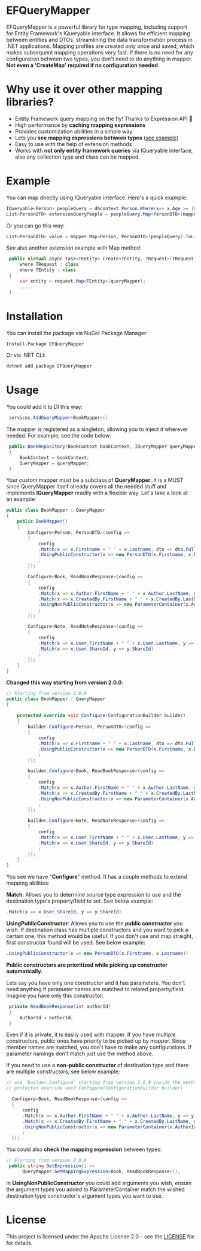 # EFQueryMapper

EFQueryMapper is a powerful library for type mapping, including support for Entity Framework's IQueryable interface. It allows for efficient mapping between entities and DTOs, streamlining the data transformation process in .NET applications. Mapping profiles are created only once and saved, which makes subsequent mapping operations very fast. If there is no need for any configuration between two types, you don't need to do anything in mapper. **Not even a 'CreateMap' required if no configuration needed**.

# Why use it over other mapping libraries?
- Entity Framework query mapping on the fly! Thanks to Expression API 🥂
- High performance by **caching mapping expressions**
- Provides customization abilities in a simple way
- Lets you **see mapping expressions between types** ([see example](?plain=1#L168))
- Easy to use with the help of extension methods
- Works with **not only entity framework queries** via IQueryable interface, also any collection type and class can be mapped.

# Example
You can map directly using IQueryable interface. Here's a quick example:
```csharp
IQueryable<Person> peopleQuery = dbcontext.Person.Where(x=> x.Age >= 18);
List<PersonDTO> extensionQueryPeople = peopleQuery.Map<PersonDTO>(mapper).ToList();
```
Or you can go this way:
```csharp
List<PersonDTO> value = mapper.Map<Person, PersonDTO>(peopleQuery).ToList();
```

See also another extension example with Map method:
```csharp
 public virtual async Task<TEntity> Create<TEntity, TRequest>(TRequest request, bool save = true)
     where TRequest : class
     where TEntity : class
 {
     var entity = request.Map<TEntity>(queryMapper);
     .....
 }
```

# Installation

You can install the package via NuGet Package Manager:

```csharp
Install-Package EFQueryMapper
```
Or via .NET CLI:
```csharp
dotnet add package EFQueryMapper
```

# Usage

You could add it to DI this way:
```csharp
 services.AddQueryMapper<BookMapper>()
```

The mapper is registered as a singleton, allowing you to inject it wherever needed. For example, see the code below:
```csharp
 public BookRepository(BookContext bookContext, IQueryMapper queryMapper)
 {
     BookContext = bookContext;
     QueryMapper = queryMapper;
 }
```

Your custom mapper must be a subclass of **QueryMapper**. It is a MUST since QueryMapper itself already covers all the needed stuff and implements **IQueryMapper** readily with a flexible way. Let's take a look at an example:
```csharp
public class BookMapper : QueryMapper
{
    public BookMapper()
    {
        Configure<Person, PersonDTO>(config =>
        {
            config
            .Match(x => x.Firstname + " " + x.Lastname, dto => dto.Fullname)
            .UsingPublicConstructor(x => new PersonDTO(x.Firstname, x.Lastname))
            ;
        });

        Configure<Book, ReadBookResponse>(config =>
        {
            config
            .Match(x => x.Author.FirstName + " " + x.Author.LastName, y => y.AuthorName)
            .Match(x => x.CreatedBy.FirstName + " " + x.CreatedBy.LastName, y => y.CreatedByName)
            .UsingNonPublicConstructor(x => new ParameterContainer(x.AuthorId))
            ;
        });

        Configure<Note, ReadNoteResponse>(config =>
        {
            config
            .Match(x => x.User.FirstName + " " + x.User.LastName, y => y.UserName)
            .Match(x => x.User.ShareId, y => y.ShareId)
            ;
        });
    }
}
```

**Changed this way starting from version 2.0.0**:
```csharp
// Starting from version 2.0.0
public class BookMapper : QueryMapper
{
  
    protected override void Configure(ConfigurationBuilder builder)
    {
        builder.Configure<Person, PersonDTO>(config =>
        {
            config
            .Match(x => x.Firstname + " " + x.Lastname, dto => dto.Fullname)
            .UsingPublicConstructor(x => new PersonDTO(x.Firstname, x.Lastname))
            ;
        });

        builder.Configure<Book, ReadBookResponse>(config =>
        {
            config
            .Match(x => x.Author.FirstName + " " + x.Author.LastName, y => y.AuthorName)
            .Match(x => x.CreatedBy.FirstName + " " + x.CreatedBy.LastName, y => y.CreatedByName)
            .UsingNonPublicConstructor(x => new ParameterContainer(x.AuthorId))
            ;
        });

        builder.Configure<Note, ReadNoteResponse>(config =>
        {
            config
            .Match(x => x.User.FirstName + " " + x.User.LastName, y => y.UserName)
            .Match(x => x.User.ShareId, y => y.ShareId)
            ;
        });
    }
}
```
You see we have "**Configure**" method. It has a couple methods to extend mapping abilities:  

**Match**: Allows you to determine source type expression to use and the destination type's property/field to set. See below example:
```csharp
.Match(x => x.User.ShareId, y => y.ShareId)
```

**UsingPublicConstructor**: Allows you to use the **public constructor** you wish. If destination class has multiple constructors and you want to pick a certain one, this method would be useful. If you don't use and map straight, first constructor found will be used. See below example:

```csharp
.UsingPublicConstructor(x => new PersonDTO(x.Firstname, x.Lastname))
```

**Public constructors are prioritized while picking up constructor automatically.**

Lets say you have only one constructor and it has parameters. You don't need anything if parameter names are matched to related property/field. Imagine you have only this constructor:
```csharp
 private ReadBookResponse(int authorId)
 {
     AuthorId = authorId;
 }
```
Even if it is private, it is easily used with mapper. If you have multiple constructors, public ones have priority to be picked up by mapper. Since member names are matched, you don't have to make any configurations. If parameter namings don't match just use the method above.

If you need to use a **non-public constructor** of destination type and there are multiple constructors, see below example:
```csharp
// use 'builder.Configure' starting from version 2.0.0 inside the method with signature:
// protected override void Configure(ConfigurationBuilder builder)

  Configure<Book, ReadBookResponse>(config =>
  {
      config
      .Match(x => x.Author.FirstName + " " + x.Author.LastName, y => y.AuthorName)
      .Match(x => x.CreatedBy.FirstName + " " + x.CreatedBy.LastName, y => y.CreatedByName)
      .UsingNonPublicConstructor(x => new ParameterContainer(x.AuthorId))
      ;
  });
```

You could also **check the mapping expression** between types:
```csharp
// Starting from version 2.0.0
 public string GetExpression() =>
      QueryMapper.GetMappingExpression<Book, ReadBookResponse>();
```

In **UsingNonPublicConstructor** you could add arguments you wish, ensure the argument types you added to ParameterContainer match the wished destination type constructor's argument types you want to use.  


# License

This project is licensed under the Apache License 2.0 - see the [LICENSE](./LICENSE.txt) file for details.



